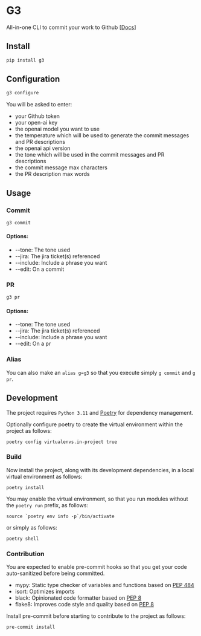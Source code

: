# G3
All-in-one CLI to commit your work to Github [[Docs](https://docs.google.com/presentation/d/1BZN4cfeGYR9U4UjXF6wH_-x9l8DwGOgJRZr7UDKXiMQ/)]

## Install
```bash
pip install g3
```

## Configuration

```bash
g3 configure
```

You will be asked to enter:
- your Github token 
- your open-ai key
- the openai model you want to use
- the temperature which will be used to generate the commit messages and PR descriptions
- the openai api version
- the tone which will be used in the commit messages and PR descriptions
- the commit message max characters
- the PR description max words


## Usage

### Commit

```bash
g3 commit
```

#### Options:
- --tone: The tone used
- --jira: The jira ticket(s) referenced
- --include: Include a phrase you want
- --edit: On a commit

### PR

```bash
g3 pr
```

#### Options:
- --tone: The tone used
- --jira: The jira ticket(s) referenced
- --include: Include a phrase you want
- --edit: On a pr

### Alias

You can also make an `alias g=g3` so that you execute simply `g commit` and `g pr`.

## Development

The project requires `Python 3.11` and [Poetry](https://python-poetry.org/docs/#installation) for dependency management. 

Optionally configure poetry to create the virtual environment within the project as follows:
```shell script
poetry config virtualenvs.in-project true
```

### Build

Now install the project, along with its development dependencies, in a local virtual environment as follows:

```shell
poetry install
```
You may enable the virtual environment, so that you run modules without the `poetry run` prefix, as follows:
```
source `poetry env info -p`/bin/activate
```
or simply as follows:
```
poetry shell
```

### Contribution

You are expected to enable pre-commit hooks so that you get your code auto-sanitized before being committed.
* mypy:   Static type checker of variables and functions based on [PEP 484](https://peps.python.org/pep-0484/) 
* isort:  Optimizes imports
* black:  Opinionated code formatter based on [PEP 8](https://peps.python.org/pep-0008/) 
* flake8: Improves code style and quality based on [PEP 8](https://peps.python.org/pep-0008/)

Install pre-commit before starting to contribute to the project as follows:
```
pre-commit install
```
